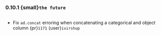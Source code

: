### 0.10.1 {small}`the future`

```{rubric} Bugfix
```

* Fix `ad.concat` erroring when concatenating a categorical and object column {pr}`1171` {user}`ivirshup`

```{rubric} Documentation
```

```{rubric} Performance
```
